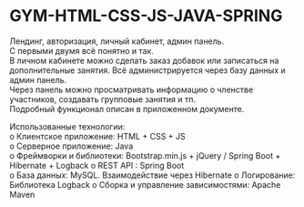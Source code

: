 # GYM-HTML-CSS-JS-JAVA-SPRING

Лендинг, авторизация, личный кабинет, админ панель.  
С первыми двумя всё понятно и так.  
В личном кабинете можно сделать заказ добавок или записаться на дополнительные занятия. Всё администрируется через базу данных и админ панель.  
Через панель можно просматривать информацию о членстве участников, создавать групповые занятия и тп.  
Подробный функционал описан в приложенном документе.  

Использованные технологии:  
o	Клиентское приложение: HTML + CSS  + JS  
o	Серверное приложение: Java  
o	Фреймворки и библиотеки: Bootstrap.min.js + jQuery / Spring Boot + Hibernate + Logback
o	REST API : Spring Boot  
o	База данных: MySQL. Взаимодействие через Hibernate
o	Логирование: Библиотека Logback
o	Сборка и управление зависимостями: Apache Maven  
